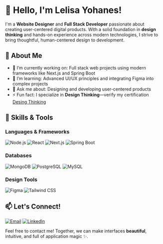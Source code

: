 # 👋 Hello, I'm Lelisa Yohanes!

I'm a **Website Designer** and **Full Stack Developer** passionate about creating user-centered digital products. With a solid foundation in **design thinking** and hands-on experience across modern technologies, I strive to bring thoughtful, human-centered design to development.

## 🌟 About Me

- 🔭 I’m currently working on: Full stack web projects using modern frameworks like Next.js and Spring Boot
- 🌱 I’m learning: Advanced UI/UX principles and integrating Figma into complex projects
- 💬 Ask me about: Designing and developing user-centered products
- ⚡ Fun fact: I specialize in **Design Thinking**—verify my certification [Desing Thinking](https://coursera.org/verify/specialization/AMUWPNBRLJGL)
  
## 💼 Skills & Tools

### **Languages & Frameworks** 
![Node.js](https://img.shields.io/badge/Node.js-339933?style=for-the-badge&logo=node-dot-js&logoColor=white)
![React](https://img.shields.io/badge/React-61DAFB?style=for-the-badge&logo=react&logoColor=black)
![Next.js](https://img.shields.io/badge/Next.js-000000?style=for-the-badge&logo=nextdotjs&logoColor=white)
![Spring Boot](https://img.shields.io/badge/Spring_Boot-6DB33F?style=for-the-badge&logo=springboot&logoColor=white)

### **Databases**
![MongoDB](https://img.shields.io/badge/MongoDB-47A248?style=for-the-badge&logo=mongodb&logoColor=white)
![PostgreSQL](https://img.shields.io/badge/PostgreSQL-336791?style=for-the-badge&logo=postgresql&logoColor=white)
![MySQL](https://img.shields.io/badge/MySQL-4479A1?style=for-the-badge&logo=mysql&logoColor=white)

### **Design Tools**
![Figma](https://img.shields.io/badge/Figma-F24E1E?style=for-the-badge&logo=figma&logoColor=white)
![Tailwind CSS](https://img.shields.io/badge/Tailwind_CSS-38B2AC?style=for-the-badge&logo=tailwind-css&logoColor=white)



## 📫 Let's Connect!
[![Email](https://img.shields.io/badge/Email-lelisayohanes1991%40gmail.com-D14836?style=for-the-badge&logo=gmail&logoColor=white)](mailto:lelisayohanes1991@gmail.com)
[![LinkedIn](https://img.shields.io/badge/LinkedIn-Lelisa%20Yohanes-0A66C2?style=for-the-badge&logo=linkedin&logoColor=white)](https://www.linkedin.com/in/lelisa-yohanes-23a929277/)

Feel free to contact me! Together, we can make interfaces **beautiful**, intuitive, and full of application magic ✨.
